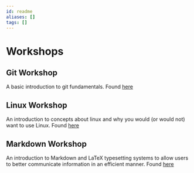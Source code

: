 ```yaml
---
id: readme
aliases: []
tags: []
---
```


# Workshops

## Git Workshop

A basic introduction to git fundamentals. Found [here](./git-workshop/readme.md)

## Linux Workshop

An introduction to concepts about linux and why you would (or would not) want to
use Linux. Found [here](./linux-workshop/readme.md)

## Markdown Workshop

An introduction to Markdown and LaTeX typesetting systems to allow users to
better communicate information in an efficient manner. Found
[here](./markdown-workshop/readme.md)

